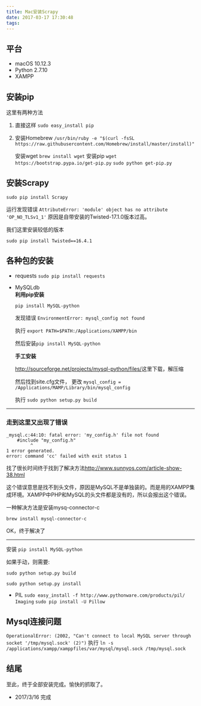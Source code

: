 ```yaml
---
title: Mac安装Scrapy
date: 2017-03-17 17:30:48
tags:
---
```


## 平台
* macOS 10.12.3
* Python 2.7.10
* XAMPP

## 安装pip
这里有两种方法

1. 直接这样 
	`sudo easy_install pip`
2. 安装Homebrew 
`/usr/bin/ruby -e "$(curl -fsSL https://raw.githubusercontent.com/Homebrew/install/master/install)"`

	安装wget
	```brew install wget```
	安装pip
	```wget https://bootstrap.pypa.io/get-pip.py```
	```sudo python get-pip.py```
	
## 安装Scrapy
```sudo pip install Scrapy```

运行发现错误
 ```AttributeError: 'module' object has no attribute 'OP_NO_TLSv1_1'```
原因是自带安装的Twisted-17.1.0版本过高。

我们这里安装较低的版本

```sudo pip install Twisted==16.4.1```
## 各种包的安装
* requests  ```sudo pip install requests```
* MySQLdb  
  **利用pip安装**
  
 	 ```pip install MySQL-python```
  
 	 发现错误 ```EnvironmentError: mysql_config not found```
  
 	 执行 ```export PATH=$PATH:/Applications/XAMPP/bin```
 	 
 	 然后安装```pip install MySQL-python```
  
  **手工安装**
  
  <http://sourceforge.net/projects/mysql-python/files/>这里下载，解压缩
  
	然后找到site.cfg文件，
  	更改
  	```mysql_config = /Applications/MAMP/Library/bin/mysql_config```
  	
  	执行
  	```sudo python setup.py build```
  
***
  
### 走到这里又出现了错误
  
```  
_mysql.c:44:10: fatal error: 'my_config.h' file not found
	#include "my_config.h"
         ^
1 error generated.
error: command 'cc' failed with exit status 1
```


找了很长时间终于找到了解决方法<http://www.sunnyos.com/article-show-38.html>
  
  
  这个错误意思是找不到头文件，原因是MySQL不是单独装的。而是用的XAMPP集成环境。XAMPP中PHP和MySQL的头文件都是没有的，所以会报出这个错误。
  
  一种解决方法是安装mysq-connector-c
  
  ```brew install mysql-connector-c```
  
  OK，终于解决了
  ***
  
   安装 ```pip install MySQL-python```
   
   	 
   如果手动，则需要:
   
   ```sudo python setup.py build```
   
   ```sudo python setup.py install```
   
   
* PIL
 ```sudo easy_install -f http://www.pythonware.com/products/pil/ Imaging```
  ```sudo pip install -U Pillow```
  
## Mysql连接问题
  ```OperationalError: (2002, "Can't connect to local MySQL server through socket '/tmp/mysql.sock' (2)")```
  执行
  ```ln -s /applications/xampp/xamppfiles/var/mysql/mysql.sock /tmp/mysql.sock``` 
## 结尾
  至此，终于全部安装完成。愉快的抓取了。
  
*  2017/3/16 完成
  

  
  
	

	

